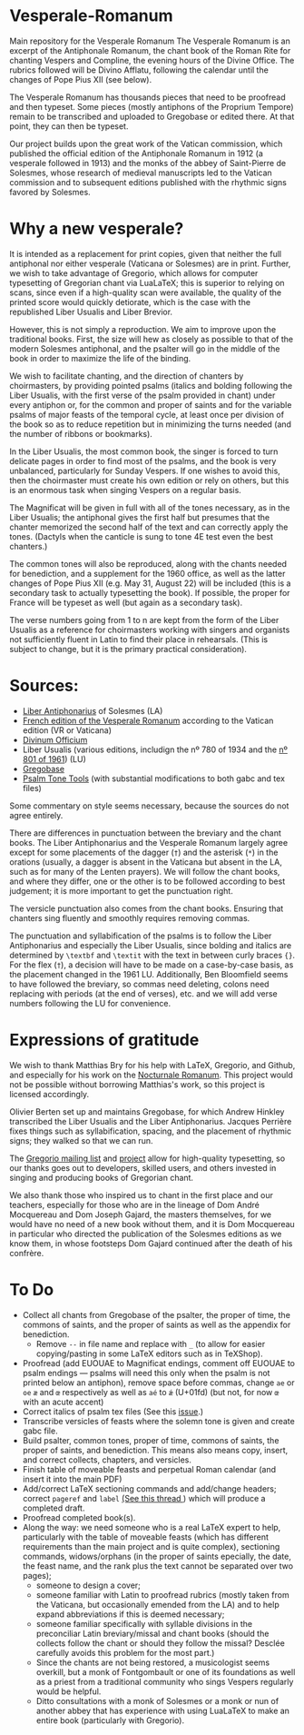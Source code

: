 # Vesperale-Romanum
Main repository for the Vesperale Romanum  The Vesperale Romanum is an excerpt of the Antiphonale Romanum, the chant book of the Roman Rite for chanting Vespers and Compline, the evening hours of the Divine Office. The rubrics followed will be Divino Afflatu, following the calendar until the changes of Pope Pius XII (see below).

The Vesperale Romanum has thousands pieces that need to be proofread and then typeset. Some pieces (mostly antiphons of the Proprium Tempore) remain to be transcribed and uploaded to Gregobase or edited there. At that point, they can then be typeset.

Our project builds upon the great work of the Vatican commission, which published the official edition of the Antiphonale Romanum in 1912 (a vesperale followed in 1913) and the monks of the abbey of Saint-Pierre de Solesmes, whose research of medieval manuscripts led to the Vatican commission and to subsequent editions published with the rhythmic signs favored by Solesmes.

# Why a new vesperale?
It is intended as a replacement for print copies, given that neither the full antiphonal nor either vesperale (Vaticana or Solesmes) are in print. Further, we wish to take advantage of Gregorio, which allows for computer typesetting of Gregorian chant via LuaLaTeX; this is superior to relying on scans, since even if a high-quality scan were available, the quality of the printed score would quickly detiorate, which is the case with the republished Liber Usualis and Liber Brevior.

However, this is not simply a reproduction. We aim to improve upon the traditional books. First, the size will hew as closely as possible to that of the modern Solesmes antiphonal, and the psalter will go in the middle of the book in order to maximize the life of the binding.

We wish to facilitate chanting, and the direction of chanters by choirmasters, by providing pointed psalms (italics and bolding following the Liber Usualis, with the first verse of the psalm provided in chant) under every antiphon or, for the common and proper of saints and for the variable psalms of major feasts of the temporal cycle, at least once per division of the book so as to reduce repetition but in minimizing the turns needed (and the number of ribbons or bookmarks).

In the Liber Usualis, the most common book, the singer is forced to turn delicate pages in order to find most of the psalms, and the book is very unbalanced, particularly for Sunday Vespers. If one wishes to avoid this, then the choirmaster must create his own edition or rely on others, but this is an enormous task when singing Vespers on a regular basis.

The Magnificat will be given in full with all of the tones necessary, as in the Liber Usualis; the antiphonal gives the first half but presumes that the chanter memorized the second half of the text and can correctly apply the tones. (Dactyls when the canticle is sung to tone 4E test even the best chanters.) 

The common tones will also be reproduced, along with the chants needed for benediction, and a supplement for the 1960 office, as well as the latter changes of Pope Pius XII (e.g. May 31, August 22) will be included (this is a secondary task to actually typesetting the book). If possible, the proper for France will be typeset as well (but again as a secondary task).

The verse numbers going from 1 to n are kept from the form of the Liber Usualis as a reference for choirmasters working with singers and organists not sufficiently fluent in Latin to find their place in rehearsals. (This is subject to change, but it is the primary practical consideration).

# Sources:

- [Liber Antiphonarius](https://archive.org/details/liber-antiphonarius-1960) of Solesmes (LA)
- [French edition of the Vesperale Romanum](https://archive.org/details/vesperaleromaum00anonuoft/) according to the Vatican edition (VR or Vaticana)
- [Divinum Officium](http://divinumofficium.com)
- Liber Usualis (various editions, includign the nº 780 of 1934 and the [nº 801 of 1961](https://musicasacra.com/2007/07/liber-usualis-online/)) (LU)
- [Gregobase](https://gregobase.selapa.net)
- [Psalm Tone Tools](http://bbloomf.github.io/jgabc/psalmtone.html) (with substantial modifications to both gabc and tex files) 

Some commentary on style seems necessary, because the sources do not agree entirely.

There are differences in punctuation between the breviary and the chant books. The Liber Antiphonarius and the Vesperale Romanum largely agree except for some placements of the dagger (`†`) and the asterisk (`*`) in the orations (usually, a dagger is absent in the Vaticana but absent in the LA, such as for many of the Lenten prayers). We will follow the chant books, and where they differ, one or the other is to be followed according to best judgement; it is more important to get the punctuation right.

The versicle punctuation also comes from the chant books. Ensuring that chanters sing fluently and smoothly requires removing commas.

The punctuation and syllabification of the psalms is to follow the Liber Antiphonarius and especially the Liber Usualis, since bolding and italics are determined by `\textbf` and `\textit` with the text in between curly braces `{}`. For the flex (`†`), a decision will have to be made on a case-by-case basis, as the placement changed in the 1961 LU. Additionally, Ben Bloomfield seems to have followed the breviary, so commas need deleting, colons need replacing with periods (at the end of verses), etc. and we will add verse numbers following the LU for convenience.

# Expressions of gratitude

We wish to thank Matthias Bry for his help with LaTeX, Gregorio, and Github, and especially for his work on the [Nocturnale Romanum](https://github.com/Nocturnale-Romanum/). This project would not be possible without borrowing Matthias's work, so this project is licensed accordingly.

Olivier Berten set up and maintains Gregobase, for which Andrew Hinkley transcribed the Liber Usualis and the Liber Antiphonarius. Jacques Perrière fixes things such as syllabification, spacing, and the placement of rhythmic signs; they walked so that we can run.

The [Gregorio mailing list](https://groups.google.com/g/gregorio-users) and [project](http://gregorio-project.github.io/index.html) allow for high-quality typesetting, so our thanks goes out to developers, skilled users, and others invested in singing and producing books of Gregorian chant.

We also thank those who inspired us to chant in the first place and our teachers, especially for those who are in the lineage of Dom André Mocquereau and Dom Joseph Gajard, the masters themselves, for we would have no need of a new book without them, and it is Dom Mocquereau in particular who directed the publication of the Solesmes editions as we know them, in whose footsteps Dom Gajard continued after the death of his confrère.

# To Do

- Collect all chants from Gregobase of the psalter, the proper of time, the commons of saints, and the proper of saints as well as the appendix for benediction.
  - Remove `--` in file name and replace with `_` (to allow for easier copying/pasting in some LaTeX editors such as in TeXShop).
- Proofread (add EUOUAE to Magnificat endings, comment off EUOUAE to psalm endings — psalms will need this only when the psalm is not printed below an antiphon), remove space before commas, change `ae` or `oe` `æ` and `œ` respectively as well as `aé` to `ǽ` (U+01fd) (but not, for now `œ` with an acute accent)
- Correct italics of psalm tex files (See this [issue](https://github.com/Nocturnale-Romanum/nocturnale-romanum/issues/17#issue-1714660808).) 
- Transcribe versicles of feasts where the solemn tone is given and create gabc file.
- Build psalter, common tones, proper of time, commons of saints, the proper of saints, and benediction. This means also means copy, insert, and correct collects, chapters, and versicles.
- Finish table of moveable feasts and perpetual Roman calendar (and insert it into the main PDF)
- Add/correct LaTeX sectioning commands and add/change headers; correct `pageref` and `label` [(See this thread ](https://groups.google.com/g/gregorio-users/c/WPbwsmIqHrc/m/-Z9RxtYTAgAJ)) which will produce a completed draft.
- Proofread completed book(s).
- Along the way: we need someone who is a real LaTeX expert to help, particularly with the table of moveable feasts (which has different requirements than the main project and is quite complex), sectioning commands, widows/orphans (in the proper of saints epecially, the date, the feast name, and the rank plus the text cannot be separated over two pages);
  - someone to design a cover;
  - someone familiar with Latin to proofread rubrics (mostly taken from the Vaticana, but occasionally emended from the LA) and to help expand abbreviations if this is deemed necessary;
  - someone familiar specifically with syllable divisions in the preconciliar Latin breviary/missal and chant books (should the collects follow the chant or should they follow the missal? Desclée carefully avoids this problem for the most part.)
  -  Since the chants are not being restored, a musicologist seems overkill, but a monk of Fontgombault or one of its foundations as well as a priest from a traditional community who sings Vespers regularly would be helpful.
    -  Ditto consultations with a monk of Solesmes or a monk or nun of another abbey that has experience with using LuaLaTeX to make an entire book (particularly with Gregorio).




